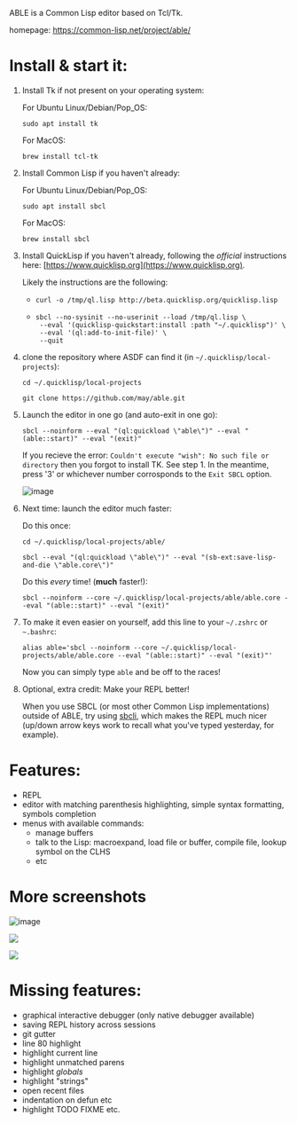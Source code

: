 ABLE is a Common Lisp editor based on Tcl/Tk.

homepage: https://common-lisp.net/project/able/

# Install & start it:
1. Install Tk if not present on your operating system:

   For Ubuntu Linux/Debian/Pop_OS:
   ```
   sudo apt install tk
   ```

   For MacOS:
   ```
   brew install tcl-tk
   ```

2. Install Common Lisp if you haven't already:
   
   For Ubuntu Linux/Debian/Pop_OS:
   ```
   sudo apt install sbcl
   ```

   For MacOS:
   ```
   brew install sbcl
   ```


3. Install QuickLisp if you haven't already, following the *official* instructions here: [https://www.quicklisp.org](https://www.quicklisp.org).

    Likely the instructions are the following:
    - ```
      curl -o /tmp/ql.lisp http://beta.quicklisp.org/quicklisp.lisp
      ```
    - ```
      sbcl --no-sysinit --no-userinit --load /tmp/ql.lisp \
       --eval '(quicklisp-quickstart:install :path "~/.quicklisp")' \
       --eval '(ql:add-to-init-file)' \
       --quit
      ```
      
4. clone the repository where ASDF can find it (in `~/.quicklisp/local-projects`):
    ```
    cd ~/.quicklisp/local-projects
    ```
    ```
    git clone https://github.com/may/able.git
    ```
    
5. Launch the editor in one go (and auto-exit in one go):
    ```
    sbcl --noinform --eval "(ql:quickload \"able\")" --eval "(able::start)" --eval "(exit)"
    ```

    If you recieve the error: `Couldn't execute "wish": No such file or directory` then you forgot to install TK. See step 1. In the meantime, press '3' or whichever number corrosponds to the `Exit SBCL` option.

   ![image](https://github.com/may/able/assets/82888/b95d66e1-d474-4603-8888-59a37566d149)

6. Next time: launch the editor much faster:

   Do this once:
   ```
   cd ~/.quicklisp/local-projects/able/
   ```
   ```
   sbcl --eval "(ql:quickload \"able\")" --eval "(sb-ext:save-lisp-and-die \"able.core\")"
   ```

   Do this _every_ time! (**much** faster!):

   ```
   sbcl --noinform --core ~/.quicklisp/local-projects/able/able.core --eval "(able::start)" --eval "(exit)"
   ```

7. To make it even easier on yourself, add this line to your `~/.zshrc` or `~.bashrc`:

   ```
   alias able='sbcl --noinform --core ~/.quicklisp/local-projects/able/able.core --eval "(able::start)" --eval "(exit)"'
   ```

   Now you can simply type `able` and be off to the races!

10. Optional, extra credit: Make your REPL better!

    When you use SBCL (or most other Common Lisp implementations) outside of ABLE, try using [sbcli](https://github.com/hellerve/sbcli), which makes the REPL much nicer (up/down arrow keys work to recall what you've typed yesterday, for example).

# Features:

- REPL
- editor with matching parenthesis highlighting, simple syntax formatting, symbols completion
- menus with available commands:
  - manage buffers
  - talk to the Lisp: macroexpand, load file or buffer, compile file, lookup symbol on the CLHS
  - etc

# More screenshots

![image](https://github.com/may/able/assets/82888/5e0eadea-f874-46b5-8d9c-9b733ae6e689)


![](able1.png)

![](able2.png)

# Missing features:

- graphical interactive debugger (only native debugger available)
- saving REPL history across sessions
- git gutter
- line 80 highlight
- highlight current line
- highlight unmatched parens
- highlight *globals*
- highlight "strings"
- open recent files
- indentation on defun etc
- highlight TODO FIXME etc.
